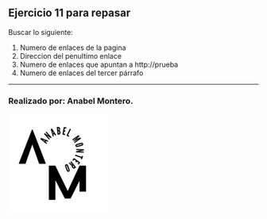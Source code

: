 ## Ejercicio 11 para repasar

Buscar lo siguiente:

1. Numero de enlaces de la pagina
2. Direccion del penultimo enlace
3. Numero de enlaces que apuntan a http://prueba
4. Numero de enlaces del tercer párrafo

---

### Realizado por: Anabel Montero.

![Imagen no encontrada](imagenes/logoModificadoAnabel.png)
